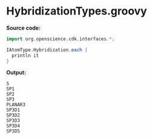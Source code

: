 # HybridizationTypes.groovy
**Source code:**
```groovy
import org.openscience.cdk.interfaces.*;

IAtomType.Hybridization.each {
  println it
}
```
**Output:**
```plain
S
SP1
SP2
SP3
PLANAR3
SP3D1
SP3D2
SP3D3
SP3D4
SP3D5
```
